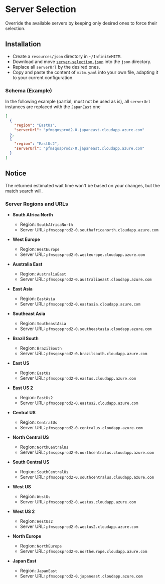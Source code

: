 # Server Selection

Override the available servers by keeping only desired ones to force their selection.

## Installation

-   Create a `resources/json` directory in `~/InfiniteMITM`.
-   Download and move [`server-selection.json`](./resources/json/server-selection.json) into the `json` directory.
-   Replace all `serverUrl` by the desired ones.
-   Copy and paste the content of `mitm.yaml` into your own file, adapting it to your current configuration.

### Schema (Example)

In the following example (partial, must not be used as is), all `serverUrl` instances are replaced with the `JapanEast` one

```json
[
  {
    "region": "EastUs",
    "serverUrl": "pfmsqosprod2-0.japaneast.cloudapp.azure.com"
  },
  {
    "region": "EastUs2",
    "serverUrl": "pfmsqosprod2-0.japaneast.cloudapp.azure.com"
  }
]
```

## Notice

The returned estimated wait time won't be based on your changes, but the match search will.

### Server Regions and URLs

- **South Africa North**
  - Region: `SouthAfricaNorth`
  - Server URL: `pfmsqosprod2-0.southafricanorth.cloudapp.azure.com`
  
- **West Europe**
  - Region: `WestEurope`
  - Server URL: `pfmsqosprod2-0.westeurope.cloudapp.azure.com`
  
- **Australia East**
  - Region: `AustraliaEast`
  - Server URL: `pfmsqosprod2-0.australiaeast.cloudapp.azure.com`
  
- **East Asia**
  - Region: `EastAsia`
  - Server URL: `pfmsqosprod2-0.eastasia.cloudapp.azure.com`
  
- **Southeast Asia**
  - Region: `SoutheastAsia`
  - Server URL: `pfmsqosprod2-0.southeastasia.cloudapp.azure.com`
  
- **Brazil South**
  - Region: `BrazilSouth`
  - Server URL: `pfmsqosprod2-0.brazilsouth.cloudapp.azure.com`
  
- **East US**
  - Region: `EastUs`
  - Server URL: `pfmsqosprod2-0.eastus.cloudapp.azure.com`
  
- **East US 2**
  - Region: `EastUs2`
  - Server URL: `pfmsqosprod2-0.eastus2.cloudapp.azure.com`
  
- **Central US**
  - Region: `CentralUs`
  - Server URL: `pfmsqosprod2-0.centralus.cloudapp.azure.com`
  
- **North Central US**
  - Region: `NorthCentralUs`
  - Server URL: `pfmsqosprod2-0.northcentralus.cloudapp.azure.com`
  
- **South Central US**
  - Region: `SouthCentralUs`
  - Server URL: `pfmsqosprod2-0.southcentralus.cloudapp.azure.com`
  
- **West US**
  - Region: `WestUs`
  - Server URL: `pfmsqosprod2-0.westus.cloudapp.azure.com`
  
- **West US 2**
  - Region: `WestUs2`
  - Server URL: `pfmsqosprod2-0.westus2.cloudapp.azure.com`
  
- **North Europe**
  - Region: `NorthEurope`
  - Server URL: `pfmsqosprod2-0.northeurope.cloudapp.azure.com`
  
- **Japan East**
  - Region: `JapanEast`
  - Server URL: `pfmsqosprod2-0.japaneast.cloudapp.azure.com`

